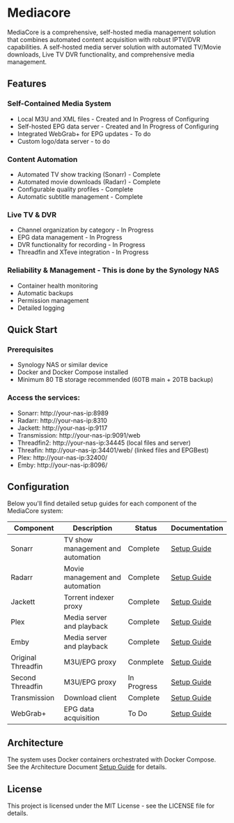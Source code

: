 # Mediacore

MediaCore is a comprehensive, self-hosted media management solution that combines automated content acquisition with robust IPTV/DVR capabilities.
A self-hosted media server solution with automated TV/Movie downloads, Live TV DVR functionality, and comprehensive media management.

## Features

### Self-Contained Media System
- Local M3U and XML files - Created and In Progress of Configuring
- Self-hosted EPG data server - Created and In Progress of Configuring
- Integrated WebGrab+ for EPG updates - To do 
- Custom logo/data server - to do

### Content Automation
- Automated TV show tracking (Sonarr) - Complete
- Automated movie downloads (Radarr) - Complete
- Configurable quality profiles - Complete
- Automatic subtitle management - Complete
  

### Live TV & DVR 
- Channel organization by category - In Progress
- EPG data management - In Progress
- DVR functionality for recording - In Progress
- Threadfin and XTeve integration - In Progress

### Reliability & Management - This is done by the Synology NAS
- Container health monitoring
- Automatic backups
- Permission management
- Detailed logging

## Quick Start

### Prerequisites
- Synology NAS or similar device
- Docker and Docker Compose installed
- Minimum 80 TB storage recommended (60TB main + 20TB backup)

### Access the services:
- Sonarr: http://your-nas-ip:8989
- Radarr: http://your-nas-ip:8310
- Jackett: http://your-nas-ip:9117
- Transmission: http://your-nas-ip:9091/web
- Threadfin2: http://your-nas-ip:34445 (local files and server)
- Threafin: http://your-nas-ip:34401/web/ (linked files and EPGBest)
- Plex: http://your-nas-ip:32400/
- Emby: http://your-nas-ip:8096/

## Configuration
Below you'll find detailed setup guides for each component of the MediaCore system:

| Component | Description | Status | Documentation |
|-----------|-------------|--------|---------------|
| Sonarr | TV show management and automation | Complete | [Setup Guide](./docs/sonarr-setup.md) |
| Radarr | Movie management and automation | Complete | [Setup Guide](./docs/radarr-setup.md) |
| Jackett | Torrent indexer proxy | Complete | [Setup Guide](./docs/jackett-setup.md) |
| Plex | Media server and playback | Complete | [Setup Guide](./docs/plex-setup.md) |
| Emby | Media server and playback | Complete | [Setup Guide](./docs/emby-setup.md) |
| Original Threadfin | M3U/EPG proxy | Conmplete | [Setup Guide](./docs/threadfin-setup.md) |
| Second Threadfin | M3U/EPG proxy | In Progress | [Setup Guide](./docs/threadfin2-setup.md) |
| Transmission | Download client | Complete | [Setup Guide](./docs/transmission-setup.md) |
| WebGrab+ | EPG data acquisition | To Do | [Setup Guide](./docs/webgrab-setup.md) |

## Architecture
The system uses Docker containers orchestrated with Docker Compose. See the Architecture Document [Setup Guide](./docs/architecture.md) for details.

## License
This project is licensed under the MIT License - see the LICENSE file for details.
